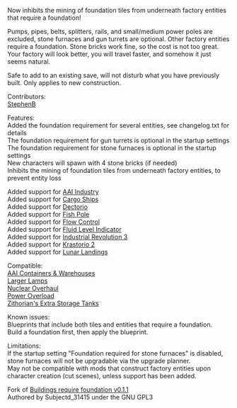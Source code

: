Now inhibits the mining of foundation tiles from underneath factory entities that require a foundation!

Pumps, pipes, belts, splitters, rails, and small/medium power poles are excluded, stone furnaces and gun turrets are optional. Other factory entities require a foundation. Stone bricks work fine, so the cost is not too great.  
Your factory will look better, you will travel faster, and somehow it just seems natural.    

Safe to add to an existing save, will not disturb what you have previously built. Only applies to new construction.  

Contributors:  
[StephenB](https://mods.factorio.com/user/StephenB)  

Features:  
Added the foundation requirement for several entities, see changelog.txt for details  
The foundation requirement for gun turrets is optional in the startup settings  
The foundation requirement for stone furnaces is optional in the startup settings  
New characters will spawn with 4 stone bricks (if needed)  
Inhibits the mining of foundation tiles from underneath factory entities, to prevent entity loss

Added support for [AAI Industry](https://mods.factorio.com/mod/aai-industry)  
Added support for [Cargo Ships](https://mods.factorio.com/mod/cargo-ships)  
Added support for [Dectorio](https://mods.factorio.com/mod/Dectorio)  
Added support for [Fish Pole](https://mods.factorio.com/mod/fish-pole)  
Added support for [Flow Control](https://mods.factorio.com/mod/Flow%20Control)  
Added support for [Fluid Level Indicator](https://mods.factorio.com/mod/Fluid-level-indicator)  
Added support for [Industrial Revolution 3](https://mods.factorio.com/mod/IndustrialRevolution3)  
Added support for [Krastorio 2](https://mods.factorio.com/mod/Krastorio2)  
Added support for [Lunar Landings](https://mods.factorio.com/mod/LunarLandings)  

Compatible:  
[AAI Containers & Warehouses](https://mods.factorio.com/mod/aai-containers)  
[Larger Lamps](https://mods.factorio.com/mod/DeadlockLargerLamp)  
[Nuclear Overhaul](https://mods.factorio.com/mod/nuclear-overhaul)  
[Power Overload](https://mods.factorio.com/mod/PowerOverload)  
[Zithorian's Extra Storage Tanks](https://mods.factorio.com/mod/zithorian-extra-storage-tanks)  

Known issues:  
Blueprints that include both tiles and entities that require a foundation.  
Build a foundation first, then apply the blueprint.  

Limitations:  
If the startup setting "Foundation required for stone furnaces" is disabled, stone furnaces will not be upgradable via the upgrade planner.  
May not be compatible with mods that construct factory entities upon character creation (cut scenes), unless support has been added.  

Fork of [Buildings require foundation v0.1.1](https://mods.factorio.com/mod/buildings-require-foundation)  
Authored by Subjectd_31415 under the GNU GPL3  
